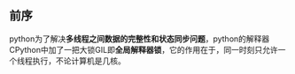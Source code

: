 ## 前序

python为了解决**多线程之间数据的完整性和状态同步问题**，python的解释器CPython中加了一把大锁GIL即**全局解释器锁**，它的作用在于，同一时刻只允许一个线程执行，不论计算机是几核。

